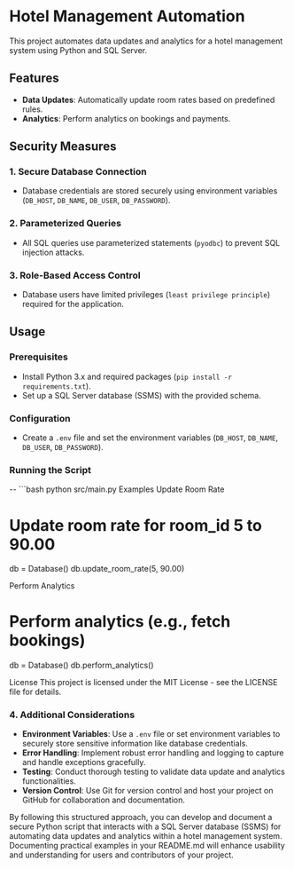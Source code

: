  # Hotel Management Automation

This project automates data updates and analytics for a hotel management system using Python and SQL Server.

## Features

- **Data Updates**: Automatically update room rates based on predefined rules.
- **Analytics**: Perform analytics on bookings and payments.

## Security Measures

### 1. Secure Database Connection
- Database credentials are stored securely using environment variables (`DB_HOST`, `DB_NAME`, `DB_USER`, `DB_PASSWORD`).

### 2. Parameterized Queries
- All SQL queries use parameterized statements (`pyodbc`) to prevent SQL injection attacks.

### 3. Role-Based Access Control
- Database users have limited privileges (`least privilege principle`) required for the application.

## Usage

### Prerequisites
- Install Python 3.x and required packages (`pip install -r requirements.txt`).
- Set up a SQL Server database (SSMS) with the provided schema.

### Configuration
- Create a `.env` file and set the environment variables (`DB_HOST`, `DB_NAME`, `DB_USER`, `DB_PASSWORD`).

### Running the Script
-- ```bash
python src/main.py
Examples
Update Room Rate
# Update room rate for room_id 5 to 90.00
db = Database()
db.update_room_rate(5, 90.00)

Perform Analytics
# Perform analytics (e.g., fetch bookings)
db = Database()
db.perform_analytics()

License
This project is licensed under the MIT License - see the LICENSE file for details.


### 4. Additional Considerations
- **Environment Variables**: Use a `.env` file or set environment variables to securely store sensitive information like database credentials.
- **Error Handling**: Implement robust error handling and logging to capture and handle exceptions gracefully.
- **Testing**: Conduct thorough testing to validate data update and analytics functionalities.
- **Version Control**: Use Git for version control and host your project on GitHub for collaboration and documentation.

By following this structured approach, you can develop and document a secure Python script that interacts with a SQL Server database (SSMS) for automating data updates and analytics within a hotel management system. Documenting practical examples in your README.md will enhance usability and understanding for users and contributors of your project.
